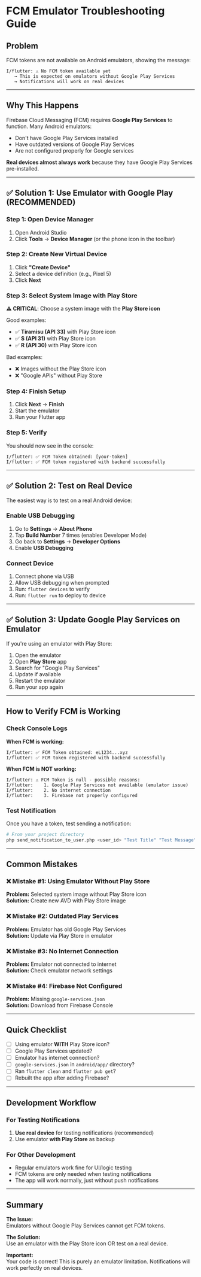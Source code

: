 # FCM Emulator Troubleshooting Guide

## Problem
FCM tokens are not available on Android emulators, showing the message:
```
I/flutter: ⚠️ No FCM token available yet
   → This is expected on emulators without Google Play Services
   → Notifications will work on real devices
```

---

## Why This Happens

Firebase Cloud Messaging (FCM) requires **Google Play Services** to function. Many Android emulators:
- Don't have Google Play Services installed
- Have outdated versions of Google Play Services
- Are not configured properly for Google services

**Real devices almost always work** because they have Google Play Services pre-installed.

---

## ✅ Solution 1: Use Emulator with Google Play (RECOMMENDED)

### Step 1: Open Device Manager
1. Open Android Studio
2. Click **Tools** → **Device Manager** (or the phone icon in the toolbar)

### Step 2: Create New Virtual Device
1. Click **"Create Device"**
2. Select a device definition (e.g., Pixel 5)
3. Click **Next**

### Step 3: Select System Image with Play Store
**⚠️ CRITICAL**: Choose a system image with the **Play Store icon**

Good examples:
- ✅ **Tiramisu (API 33)** with Play Store icon
- ✅ **S (API 31)** with Play Store icon  
- ✅ **R (API 30)** with Play Store icon

Bad examples:
- ❌ Images without the Play Store icon
- ❌ "Google APIs" without Play Store

### Step 4: Finish Setup
1. Click **Next** → **Finish**
2. Start the emulator
3. Run your Flutter app

### Step 5: Verify
You should now see in the console:
```
I/flutter: ✅ FCM Token obtained: [your-token]
I/flutter: ✅ FCM token registered with backend successfully
```

---

## ✅ Solution 2: Test on Real Device

The easiest way is to test on a real Android device:

### Enable USB Debugging
1. Go to **Settings** → **About Phone**
2. Tap **Build Number** 7 times (enables Developer Mode)
3. Go back to **Settings** → **Developer Options**
4. Enable **USB Debugging**

### Connect Device
1. Connect phone via USB
2. Allow USB debugging when prompted
3. Run: `flutter devices` to verify
4. Run: `flutter run` to deploy to device

---

## ✅ Solution 3: Update Google Play Services on Emulator

If you're using an emulator with Play Store:

1. Open the emulator
2. Open **Play Store** app
3. Search for "Google Play Services"
4. Update if available
5. Restart the emulator
6. Run your app again

---

## How to Verify FCM is Working

### Check Console Logs

**When FCM is working:**
```
I/flutter: ✅ FCM Token obtained: eL1234...xyz
I/flutter: ✅ FCM token registered with backend successfully
```

**When FCM is NOT working:**
```
I/flutter: ⚠️ FCM Token is null - possible reasons:
I/flutter:    1. Google Play Services not available (emulator issue)
I/flutter:    2. No internet connection
I/flutter:    3. Firebase not properly configured
```

### Test Notification

Once you have a token, test sending a notification:
```bash
# From your project directory
php send_notification_to_user.php <user_id> "Test Title" "Test Message"
```

---

## Common Mistakes

### ❌ Mistake #1: Using Emulator Without Play Store
**Problem:** Selected system image without Play Store icon  
**Solution:** Create new AVD with Play Store image

### ❌ Mistake #2: Outdated Play Services
**Problem:** Emulator has old Google Play Services  
**Solution:** Update via Play Store in emulator

### ❌ Mistake #3: No Internet Connection
**Problem:** Emulator not connected to internet  
**Solution:** Check emulator network settings

### ❌ Mistake #4: Firebase Not Configured
**Problem:** Missing `google-services.json`  
**Solution:** Download from Firebase Console

---

## Quick Checklist

- [ ] Using emulator **WITH** Play Store icon?
- [ ] Google Play Services updated?
- [ ] Emulator has internet connection?
- [ ] `google-services.json` in `android/app/` directory?
- [ ] Ran `flutter clean` and `flutter pub get`?
- [ ] Rebuilt the app after adding Firebase?

---

## Development Workflow

### For Testing Notifications
1. **Use real device** for testing notifications (recommended)
2. Use emulator **with Play Store** as backup

### For Other Development
- Regular emulators work fine for UI/logic testing
- FCM tokens are only needed when testing notifications
- The app will work normally, just without push notifications

---

## Summary

**The Issue:**  
Emulators without Google Play Services cannot get FCM tokens.

**The Solution:**  
Use an emulator with the Play Store icon OR test on a real device.

**Important:**  
Your code is correct! This is purely an emulator limitation. Notifications will work perfectly on real devices.

